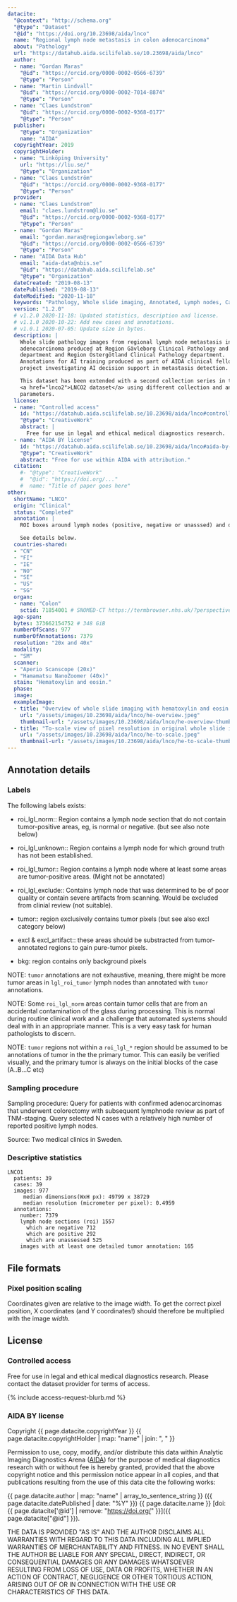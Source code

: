 ```yaml
---
datacite:
  "@context": "http://schema.org"
  "@type": "Dataset"
  "@id": "https://doi.org/10.23698/aida/lnco"
  name: "Regional lymph node metastasis in colon adenocarcinoma"
  about: "Pathology"
  url: "https://datahub.aida.scilifelab.se/10.23698/aida/lnco"
  author:
  - name: "Gordan Maras"
    "@id": "https://orcid.org/0000-0002-0566-6739"
    "@type": "Person"
  - name: "Martin Lindvall"
    "@id": "https://orcid.org/0000-0002-7014-8874"
    "@type": "Person"
  - name: "Claes Lundstrom"
    "@id": "https://orcid.org/0000-0002-9368-0177"
    "@type": "Person"
  publisher:
    "@type": "Organization"
    name: "AIDA"
  copyrightYear: 2019
  copyrightHolder:
  - name: "Linköping University"
    url: "https://liu.se/"
    "@type": "Organization"
  - name: "Claes Lundström"
    "@id": "https://orcid.org/0000-0002-9368-0177"
    "@type": "Person"
  provider:
  - name: "Claes Lundstrom"
    email: "claes.lundstrom@liu.se"
    "@id": "https://orcid.org/0000-0002-9368-0177"
    "@type": "Person"
  - name: "Gordan Maras"
    email: "gordan.maras@regiongavleborg.se"
    "@id": "https://orcid.org/0000-0002-0566-6739"
    "@type": "Person"        
  - name: "AIDA Data Hub"
    email: "aida-data@nbis.se"
    "@id": "https://datahub.aida.scilifelab.se"
    "@type": "Organization"
  dateCreated: "2019-08-13"
  datePublished: "2019-08-13"
  dateModified: "2020-11-18"
  keywords: "Pathology, Whole slide imaging, Annotated, Lymph nodes, Cancer, Colon, Adenocarcinoma"
  version: "1.2.0"
  # v1.2.0 2020-11-18: Updated statistics, description and license.
  # v1.1.0 2020-10-22: Add new cases and annotations.
  # v1.0.1 2020-07-05: Update size in bytes.
  description: |
    Whole slide pathology images from regional lymph node metastasis in colon
    adenocarcinoma produced at Region Gävleborg Clinical Pathology and Cytology
    department and Region Östergötland Clinical Pathology department.
    Annotations for AI training produced as part of AIDA clinical fellowship
    project investigating AI decision support in metastasis detection.

    This dataset has been extended with a second collection series in the
    <a href="lnco2">LNCO2 dataset</a> using different collection and annotation
    parameters.
  license:
  - name: "Controlled access"
    id: "https://datahub.aida.scilifelab.se/10.23698/aida/lnco#controlled-access"
    "@type": "CreativeWork"
    abstract: |
      Free for use in legal and ethical medical diagnostics research.
  - name: "AIDA BY license"
    id: "https://datahub.aida.scilifelab.se/10.23698/aida/lnco#aida-by-license"
    "@type": "CreativeWork"
    abstract: "Free for use within AIDA with attribution."
  citation:
    #- "@type": "CreativeWork"
    #  "@id": "https://doi.org/..."
    #  name: "Title of paper goes here"
other:
  shortName: "LNCO"
  origin: "Clinical"
  status: "Completed"
  annotation: |
    ROI boxes around lymph nodes (positive, negative or unasssed) and detailed tumor polygons

    See details below.
  countries-shared:
  - "CN"
  - "FI"
  - "IE"
  - "NO"
  - "SE"
  - "US"
  - "SG"
  organ:
  - name: "Colon"
    sctid: 71854001 # SNOMED-CT https://termbrowser.nhs.uk/?perspective=full&conceptId1=%s
  age-span:
  bytes: 373662154752 # 348 GiB
  numberOfScans: 977
  numberOfAnnotations: 7379
  resolution: "20x and 40x"
  modality:
  - "SM"
  scanner:
  - "Aperio Scanscope (20x)"
  - "Hamamatsu NanoZoomer (40x)"
  stain: "Hematoxylin and eosin."
  phase:
  image:
  exampleImage:
  - title: "Overview of whole slide imaging with hematoxylin and eosin staining."
    url: "/assets/images/10.23698/aida/lnco/he-overview.jpeg"
    thumbnail-url: "/assets/images/10.23698/aida/lnco/he-overview-thumbnail.jpeg"
  - title: "To-scale view of pixel resolution in original whole slide imaging data from hematoxylin and eosin staining."
    url: "/assets/images/10.23698/aida/lnco/he-to-scale.jpeg"
    thumbnail-url: "/assets/images/10.23698/aida/lnco/he-to-scale-thumbnail.jpeg"
---
```

## Annotation details

### Labels

The following labels exists:

- roi_lgl_norm:: Region contains a lymph node section that do not contain tumor-positive areas, eg, is normal or negative. (but see also note below)

- roi_lgl_unknown:: Region contains a lymph node for which ground truth has not been established.

- roi_lgl_tumor:: Region contains a lymph node where at least some areas are tumor-positive areas. (Might not be annotated)

- roi_lgl_exclude:: Contains lymph node that was determined to be of poor quality or contain severe artifacts from scanning. Would be excluded from clinial review (not suitable).

- tumor:: region exclusively contains tumor pixels (but see also excl category below)

- excl & excl_artifact:: these areas should be substracted from tumor-annotated regions to gain pure-tumor pixels.

- bkg: region contains only background pixels

NOTE: `tumor` annotations are not exhaustive, meaning, there might be more tumor areas in `lgl_roi_tumor` lymph nodes than annotated with `tumor` annotations.

NOTE: Some `roi_lgl_norm` areas contain tumor cells that are from an accidental contamination of the glass during processing. This is normal during routine clinical work and a challenge that automated systems should deal with in an appropriate manner. This is a very easy task for human pathologists to discern.

NOTE: `tumor` regions not within a `roi_lgl_*` region should be assumed to be annotations of tumor in the the primary tumor. This can easily be verified visually, and the primary tumor is always on the initial blocks of the case (A..B...C etc)

### Sampling procedure

Sampling procedure: Query for patients with confirmed adenocarcinomas that underwent colorectomy with subsequent lymphnode review as part of TNM-staging. Query selected N cases with a relatively high number of reported positive lymph nodes.

Source: Two medical clinics in Sweden.

### Descriptive statistics

```
LNCO1
  patients: 39
  cases: 39
  images: 977
     median dimensions(WxH px): 49799 x 38729
     median resolution (micrometer per pixel): 0.4959
  annotations:
    number: 7379
    lymph node sections (roi) 1557
      which are negative 712
      which are positive 292
      which are unassessed 525
    images with at least one detailed tumor annotation: 165
```
## File formats
### Pixel position scaling
Coordinates given are relative to the image *width*. To get the correct pixel
position, X coordinates (and Y coordinates!) should therefore be multiplied with
the image *width*.

## License
### Controlled access
Free for use in legal and ethical medical diagnostics research.
Please contact the dataset provider for terms of access.

{% include access-request-blurb.md %}

### AIDA BY license
Copyright
{{ page.datacite.copyrightYear }}
{{ page.datacite.copyrightHolder | map: "name" |  join: ", " }}

Permission to use, copy, modify, and/or distribute this data within Analytic
Imaging Diagnostics Arena ([AIDA](https://medtech4health.se/aida)) for the
purpose of medical diagnostics research with or without fee is hereby granted,
provided that the above copyright notice and this permission notice appear in
all copies, and that publications resulting from the use of this data cite the
following works:

{{ page.datacite.author | map: "name" | array_to_sentence_string }}
({{ page.datacite.datePublished | date: "%Y" }})
{{ page.datacite.name }}
[doi:{{ page.datacite['@id'] | remove: "https://doi.org/" }}]({{ page.datacite["@id"] }}).

THE DATA IS PROVIDED "AS IS" AND THE AUTHOR DISCLAIMS ALL WARRANTIES WITH REGARD
TO THIS DATA INCLUDING ALL IMPLIED WARRANTIES OF MERCHANTABILITY AND FITNESS. IN
NO EVENT SHALL THE AUTHOR BE LIABLE FOR ANY SPECIAL, DIRECT, INDIRECT, OR
CONSEQUENTIAL DAMAGES OR ANY DAMAGES WHATSOEVER RESULTING FROM LOSS OF USE, DATA
OR PROFITS, WHETHER IN AN ACTION OF CONTRACT, NEGLIGENCE OR OTHER TORTIOUS
ACTION, ARISING OUT OF OR IN CONNECTION WITH THE USE OR CHARACTERISTICS OF THIS
DATA.
